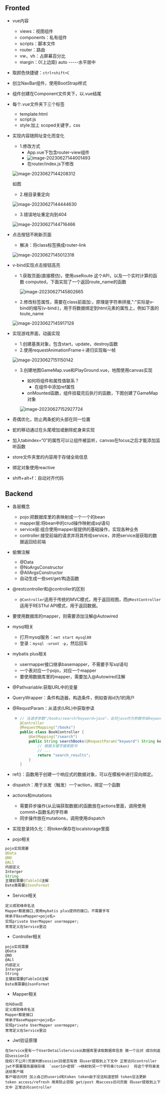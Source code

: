 ## Fronted

+ vue内容
  + views：视图组件
  + components：私有组件
  + scripts：脚本文件
  + router：路由
  + vw，vh：占屏幕百分比
  + margin：0(上边距) auto -----水平居中
+ 取颜色快捷键：`ctrl+shift+C`

+ 创立NavBar组件，使用BootStrap样式
+ 组件创建在Component文件夹下，以.vue结尾

+ 每个.vue文件夹下三个标签

  + template:html
  + script:js
  + style:加上 scoped关键字，css

+ 实现内容随网址变化而变化

  + 1.修改方式
    + App.vue下包含router-view组件
    + ![image-20230627144001493](D:\工具\typore图片\image-20230627144001493.png)
    + 在router/index.js下修改

  ![image-20230627144208312](D:\工具\typore图片\image-20230627144208312.png)

  如图

  + 2.根目录重定向

  ![image-20230627144444630](D:\工具\typore图片\image-20230627144444630.png)

  + 3.错误地址重定向到404

  ![image-20230627144716466](D:\工具\typore图片\image-20230627144716466.png)

+ 点击按钮不刷新页面

  + 解决：将class标签换成router-link

  ![image-20230627145012318](D:\工具\typore图片\image-20230627145012318.png)

+ v-bind实现点击按钮高亮

  + 1.获取页面(直接模仿)，使用useRoute 这个API，以及一个实时计算的函数 computed，下面实现了一个返回route_name的函数

    ![image-20230627145802665](D:\工具\typore图片\image-20230627145802665.png)

  + 2.修改标签属性，需要在class前面加:，原理是字符串拼接,":"实际是v-bind的缩写(v-bind:)，用于将数据绑定到html元素的属性上，例如下面的toute_name

  ![image-20230627145917128](D:\工具\typore图片\image-20230627145917128.png)

+ 实现游戏界面，动画实现

  + 1.创建基类对象，包含start，update，destroy函数
  + 2.使用requestAnimationFrame＋递归实现每一帧

  ![image-20230627151150142](D:\工具\typore图片\image-20230627151150142.png)

  + 3.创建地图GameMap.vue和PlayGround.vue，地图使用canvas实现

    + 如何将组件和属性值联系？
      + 在组件中添加ref属性
    + onMounted函数，组件挂载完后执行的函数，下图创建了GameMap对象

    ![image-20230627152927724](D:\工具\typore图片\image-20230627152927724.png)

+ 奇偶优化，防止两条蛇的头部在同一位置
+ 蛇的移动通过在头尾增加或删除蛇身来实现
+ 加入tabindex=“0”的属性可以让组件被监听，canvas在focus之后才能添加监听函数
+ store文件夹里的内容用于存储全局信息
+ 绑定对象使用reactive
+ shift+alt+f：自动对齐代码

## Backend

+ 各层概念
  + pojo:把数据库里的表映射成一个一个的bean
  + mapper层:将bean中的crud操作映射成sql语句
  + service层:组合使用mapper层提供的基础操作，实现各种业务
  + controller:接受前端的请求并将其传给service，并把service层获取的数据返回给前端
  
+ 偷懒注解
  + @Data
  + @NoArgsConstructor
  + @AllArgsConstructor
  + 自动生成一些set/get/构造函数
  
+ @restcontroller和@controller的区别
  
  + `@Controller`适用于传统的MVC模式，用于返回视图，而`@RestController`适用于RESTful API模式，用于返回数据。
  
+ 要使用数据库的mapper，则需要添加注解@Autowired

+ mysql相关
  + 打开mysql服务：`net start mysql80`
  + 登录：`mysql -uroot -p`，然后回车
  
+ mybatis plus相关
  + usermapper接口继承basemapper，不需要手写sql语句
  + 一个表对应一个pojo，对应一个mapper
  + 要使用数据库里的mapper，需要加入@Autowired注解
  
+ @Pathvariable:获取URL中的变量

+ QueryWrapper：条件构造器，构造条件，例如查询id为1的用户

+ @RequstParam：从请求(URL)中获取参读

  + ```java
    // 当请求参数"/books/search?keyword=java"，会将java作为参数传给keyword
    @Controller
    @RequestMapping("/books")
    public class BookController {
        @GetMapping("/search")
        public String searchBooks(@RequestParam("keyword") String keyword) {
            // 根据关键字搜索图书
            // ...
            return "search_results";
        }
    }
    ```

+ ref()：函数用于创建一个响应式的数据对象，可以在模板中进行双向绑定。

+ dispatch：用于派发（触发）一个action，绑定一个函数

+ actions和mutations

  + 需要异步操作(从云端获取数据)的函数放在actions里面，调用使用commit+函数名的字符串
  + 同步操作放在mutations，调用使用dispatch

+ 实现登录持久化：将token保存在localstorage里面

+ pojo相关

```java
pojo实现需要
@Data
@NO
@ALl
内部定义
Interger
String
主键前需要@TableId注解
Date类需要@JsonFormat
```

+ Service相关

```
定义成驼峰命名法
Mapper都是接口,使用mybatis plus提供的接口，不需要手写
继承子BaseMapper<pojo名>
实现private UserMapper usermapper;
常常定义在Service里边
```

+ Controller相关

```
pojo实现需要
@Data
@NO
@ALl
内部定义
Interger
String
主键前需要@TableId注解
Date类需要@JsonFormat
```

+ Mapper相关

```
也叫Dao层
定义成驼峰命名法
Mapper都是接口
继承子BaseMapper<pojo名>
实现private UserMapper usermapper;
常常定义在Service里边
```

+ Jwt验证原理

```
在Service里有一个UserDetailsService从数据库里读取数据库信息 做一个比对 成功则返回sessionId
授权(不公开)页面判断sessionID是否有效 将user提取到上下文中 正常访问controller 
jwt不需要服务器端存储  `userId+密钥`->映射到另一个字符串(token)  将这个字符串发送给客户端
客户端访问时 加上自己的userid和token token由于没法知道密钥 token没法更新 
token access/refresh 用来防止窃取 get/post 用access访问页面 将user提取到上下文中 正常访问controller
```

